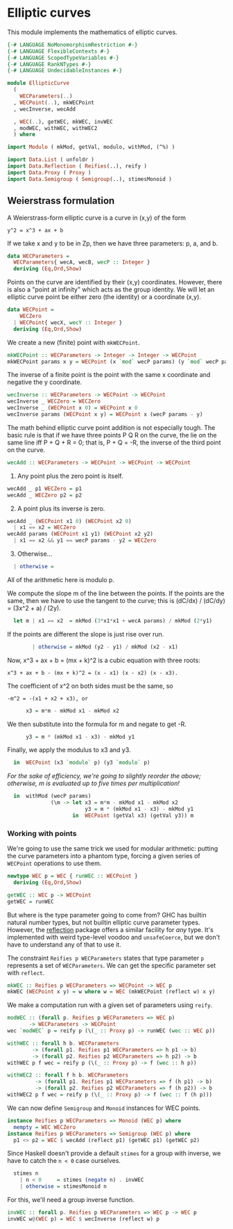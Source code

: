 # Elliptic curves

This module implements the mathematics of elliptic curves.

```haskell
{-# LANGUAGE NoMonomorphismRestriction #-}
{-# LANGUAGE FlexibleContexts #-}
{-# LANGUAGE ScopedTypeVariables #-}
{-# LANGUAGE RankNTypes #-}
{-# LANGUAGE UndecidableInstances #-}

module EllipticCurve
  (
    WECParameters(..)
  , WECPoint(..), mkWECPoint
  , wecInverse, wecAdd

  , WEC(..), getWEC, mkWEC, invWEC
  , modWEC, withWEC, withWEC2
  ) where

import Modulo ( mkMod, getVal, modulo, withMod, (^%) )

import Data.List ( unfoldr )
import Data.Reflection ( Reifies(..), reify )
import Data.Proxy ( Proxy )
import Data.Semigroup ( Semigroup(..), stimesMonoid )
```

## Weierstrass formulation

A Weierstrass-form elliptic curve is a curve in (x,y) of the form

    y^2 = x^3 + ax + b

If we take x and y to be in Zp, then we have three parameters: p, a, and b.

```haskell
data WECParameters =
  WECParameters{ wecA, wecB, wecP :: Integer }
  deriving (Eq,Ord,Show)
```

Points on the curve are identified by their (x,y) coordinates.
However, there is also a "point at infinity" which acts as the group identity.
We will let an elliptic curve point be either zero (the identity)
or a coordinate (x,y).

```haskell
data WECPoint =
    WECZero
  | WECPoint{ wecX, wecY :: Integer }
  deriving (Eq,Ord,Show)
```

We create a new (finite) point with `mkWECPoint`.

```haskell
mkWECPoint :: WECParameters -> Integer -> Integer -> WECPoint
mkWECPoint params x y = WECPoint (x `mod` wecP params) (y `mod` wecP params)
```

The inverse of a finite point is the point with the same x coordinate
and negative the y coordinate.

```haskell
wecInverse :: WECParameters -> WECPoint -> WECPoint
wecInverse _ WECZero = WECZero
wecInverse _ (WECPoint x 0) = WECPoint x 0
wecInverse params (WECPoint x y) = WECPoint x (wecP params - y)
```

The math behind elliptic curve point addition is not especially tough.
The basic rule is that if we have three points P Q R on the curve,
the lie on the same line iff P + Q + R = 0; that is, P + Q = -R,
the inverse of the third point on the curve.

```haskell
wecAdd :: WECParameters -> WECPoint -> WECPoint -> WECPoint
```

1. Any point plus the zero point is itself.

```haskell
wecAdd _ p1 WECZero = p1
wecAdd _ WECZero p2 = p2
```

2. A point plus its inverse is zero.

```haskell
wecAdd _ (WECPoint x1 0) (WECPoint x2 0)
  | x1 == x2 = WECZero
wecAdd params (WECPoint x1 y1) (WECPoint x2 y2)
  | x1 == x2 && y1 == wecP params - y2 = WECZero
```

3. Otherwise...

```haskell
  | otherwise =
```

All of the arithmetic here is modulo p.

We compute the slope m of the line between the points.
If the points are the same, then we have to use the tangent to the curve;
this is (dC/dx) / (dC/dy) = (3x^2 + a) / (2y).

```haskell
  let m | x1 == x2  = mkMod (3*x1*x1 + wecA params) / mkMod (2*y1)
```

If the points are different the slope is just rise over run.

```haskell
        | otherwise = mkMod (y2 - y1) / mkMod (x2 - x1)
```

Now, x^3 + ax + b = (mx + k)^2 is a cubic equation with three roots:

    x^3 + ax + b - (mx + k)^2 = (x - x1) (x - x2) (x - x3).

The coefficient of x^2 on both sides must be the same, so

    -m^2 = -(x1 + x2 + x3), or
	
```haskell ignore
      x3 = m*m - mkMod x1 - mkMod x2
```

We then substitute into the formula for m and negate to get -R.

```haskell ignore
      y3 = m * (mkMod x1 - x3) - mkMod y1
```

Finally, we apply the modulus to x3 and y3.

```haskell ignore
  in  WECPoint (x3 `modulo` p) (y3 `modulo` p)
```

*For the sake of efficiency, we're going to slightly reorder the above;
otherwise, m is evaluated up to five times per multiplication!*

```haskell
  in  withMod (wecP params)
              (\m -> let x3 = m*m - mkMod x1 - mkMod x2
                         y3 = m * (mkMod x1 - x3) - mkMod y1
                     in  WECPoint (getVal x3) (getVal y3)) m
```

### Working with points

We're going to use the same trick we used for modular arithmetic:
putting the curve parameters into a phantom type,
forcing a given series of `WECPoint` operations to use them.

```haskell
newtype WEC p = WEC { runWEC :: WECPoint }
  deriving (Eq,Ord,Show)

getWEC :: WEC p -> WECPoint
getWEC = runWEC
```

But where is the type parameter going to come from?
GHC has builtin natural number types, but not
builtin elliptic curve parameter types.
However, the [reflection](https://hackage.haskell.org/package/reflection)
package offers a similar facility for *any* type.
It's implemented with weird type-level voodoo and `unsafeCoerce`,
but we don't have to understand any of that to use it.

The constraint `Reifies p WECParameters` states that
type parameter `p` represents a set of `WECParameters`.
We can get the specific parameter set with `reflect`.

```haskell
mkWEC :: Reifies p WECParameters => WECPoint -> WEC p
mkWEC (WECPoint x y) = w where w = WEC (mkWECPoint (reflect w) x y)
```

We make a computation run with a given set of parameters
using `reify`.

```haskell
modWEC :: (forall p. Reifies p WECParameters => WEC p)
       -> WECParameters -> WECPoint
wec `modWEC` p = reify p (\(_ :: Proxy p) -> runWEC (wec :: WEC p))

withWEC :: forall h b. WECParameters
        -> (forall p1. Reifies p1 WECParameters => h p1 -> b)
        -> (forall p2. Reifies p2 WECParameters => h p2) -> b
withWEC p f wec = reify p (\(_ :: Proxy p) -> f (wec :: h p))

withWEC2 :: forall f h b. WECParameters
         -> (forall p1. Reifies p1 WECParameters => f (h p1) -> b)
         -> (forall p2. Reifies p2 WECParameters => f (h p2)) -> b
withWEC2 p f wec = reify p (\(_ :: Proxy p) -> f (wec :: f (h p)))
```

We can now define `Semigroup` and `Monoid` instances for WEC points.

```haskell
instance Reifies p WECParameters => Monoid (WEC p) where
  mempty = WEC WECZero
instance Reifies p WECParameters => Semigroup (WEC p) where
  p1 <> p2 = WEC $ wecAdd (reflect p1) (getWEC p1) (getWEC p2)
```

Since Haskell doesn't provide a default `stimes` for a group with inverse,
we have to catch the `n < 0` case ourselves.

```haskell
  stimes n
    | n < 0     = stimes (negate n) . invWEC
    | otherwise = stimesMonoid n
```

For this, we'll need a group inverse function.

```haskell
invWEC :: forall p. Reifies p WECParameters => WEC p -> WEC p
invWEC w@(WEC p) = WEC $ wecInverse (reflect w) p
```
